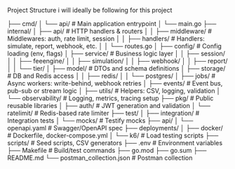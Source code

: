 Project Structure i will ideally be following for this project

├── cmd/
│   └── api/                     # Main application entrypoint
│       └── main.go
├── internal/
│   ├── api/                     # HTTP handlers & routers
│   │   ├── middleware/          # Middlewares: auth, rate limit, session
│   │   ├── handlers/            # Handlers: simulate, report, webhook, etc.
│   │   └── routes.go
│   ├── config/                  # Config loading (env, flags)
│   ├── service/                 # Business logic layer
│   │   ├── session/
│   │   ├── feeengine/
│   │   ├── simulation/
│   │   ├── webhook/
│   │   ├── report/
│   │   └── tier/
│   ├── model/                   # DTOs and schema definitions
│   ├── storage/                 # DB and Redis access
│   │   ├── redis/
│   │   └── postgres/
│   ├── jobs/                    # Async workers: write-behind, webhook retries
│   ├── events/                  # Event bus, pub-sub or stream logic
│   ├── utils/                   # Helpers: CSV, logging, validation
│   └── observability/           # Logging, metrics, tracing setup
├── pkg/                         # Public reusable libraries
│   ├── auth/                    # JWT generation and validation
│   └── ratelimit/               # Redis-based rate limiter
├── test/
│   ├── integration/             # Integration tests
│   └── mocks/                   # Testify mocks
├── api/
│   └── openapi.yaml             # Swagger/OpenAPI spec
├── deployments/
│   ├── docker/                  # Dockerfile, docker-compose.yml
│   └── k6/                      # Load testing scripts
├── scripts/                     # Seed scripts, CSV generators
├── .env                         # Environment variables
├── Makefile                     # Build/test commands
├── go.mod
├── go.sum
├── README.md
└── postman_collection.json      # Postman collection